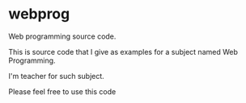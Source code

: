 webprog
=======

Web programming source code. 

This is source code that I give as examples for a subject named Web Programming. 

I'm teacher for such subject.

Please feel free to use this code
